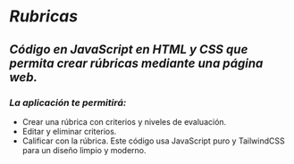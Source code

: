 # **_Rubricas_**

## **_Código en JavaScript en HTML y CSS que permita crear rúbricas mediante una página web._**

### **_La aplicación te permitirá:_**

- Crear una rúbrica con criterios y niveles de evaluación.
- Editar y eliminar criterios.
- Calificar con la rúbrica.
Este código usa JavaScript puro y TailwindCSS para un diseño limpio y moderno.
